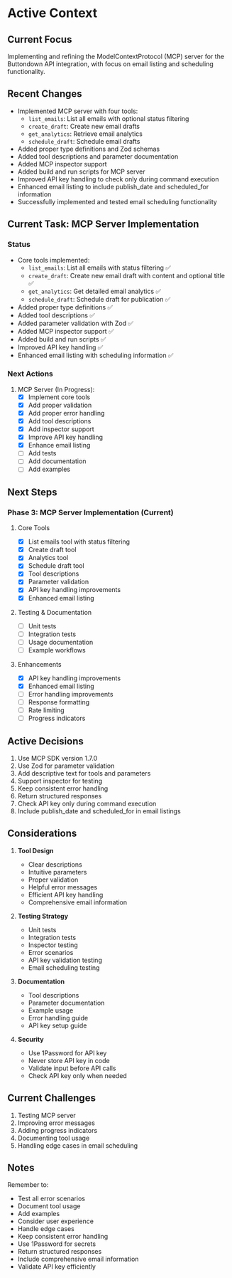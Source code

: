 # Active Context

## Current Focus

Implementing and refining the ModelContextProtocol (MCP) server for the Buttondown API integration, with focus on email listing and scheduling functionality.

## Recent Changes

- Implemented MCP server with four tools:
  - `list_emails`: List all emails with optional status filtering
  - `create_draft`: Create new email drafts
  - `get_analytics`: Retrieve email analytics
  - `schedule_draft`: Schedule email drafts
- Added proper type definitions and Zod schemas
- Added tool descriptions and parameter documentation
- Added MCP inspector support
- Added build and run scripts for MCP server
- Improved API key handling to check only during command execution
- Enhanced email listing to include publish_date and scheduled_for information
- Successfully implemented and tested email scheduling functionality

## Current Task: MCP Server Implementation

### Status

- Core tools implemented:
  - `list_emails`: List all emails with status filtering ✅
  - `create_draft`: Create new email draft with content and optional title ✅
  - `get_analytics`: Get detailed email analytics ✅
  - `schedule_draft`: Schedule draft for publication ✅
- Added proper type definitions ✅
- Added tool descriptions ✅
- Added parameter validation with Zod ✅
- Added MCP inspector support ✅
- Added build and run scripts ✅
- Improved API key handling ✅
- Enhanced email listing with scheduling information ✅

### Next Actions

1. MCP Server (In Progress):
   - [x] Implement core tools
   - [x] Add proper validation
   - [x] Add proper error handling
   - [x] Add tool descriptions
   - [x] Add inspector support
   - [x] Improve API key handling
   - [x] Enhance email listing
   - [ ] Add tests
   - [ ] Add documentation
   - [ ] Add examples

## Next Steps

### Phase 3: MCP Server Implementation (Current)

1. Core Tools

   - [x] List emails tool with status filtering
   - [x] Create draft tool
   - [x] Analytics tool
   - [x] Schedule draft tool
   - [x] Tool descriptions
   - [x] Parameter validation
   - [x] API key handling improvements
   - [x] Enhanced email listing

2. Testing & Documentation

   - [ ] Unit tests
   - [ ] Integration tests
   - [ ] Usage documentation
   - [ ] Example workflows

3. Enhancements
   - [x] API key handling improvements
   - [x] Enhanced email listing
   - [ ] Error handling improvements
   - [ ] Response formatting
   - [ ] Rate limiting
   - [ ] Progress indicators

## Active Decisions

1. Use MCP SDK version 1.7.0
2. Use Zod for parameter validation
3. Add descriptive text for tools and parameters
4. Support inspector for testing
5. Keep consistent error handling
6. Return structured responses
7. Check API key only during command execution
8. Include publish_date and scheduled_for in email listings

## Considerations

1. **Tool Design**

   - Clear descriptions
   - Intuitive parameters
   - Proper validation
   - Helpful error messages
   - Efficient API key handling
   - Comprehensive email information

2. **Testing Strategy**

   - Unit tests
   - Integration tests
   - Inspector testing
   - Error scenarios
   - API key validation testing
   - Email scheduling testing

3. **Documentation**

   - Tool descriptions
   - Parameter documentation
   - Example usage
   - Error handling guide
   - API key setup guide

4. **Security**
   - Use 1Password for API key
   - Never store API key in code
   - Validate input before API calls
   - Check API key only when needed

## Current Challenges

1. Testing MCP server
2. Improving error messages
3. Adding progress indicators
4. Documenting tool usage
5. Handling edge cases in email scheduling

## Notes

Remember to:

- Test all error scenarios
- Document tool usage
- Add examples
- Consider user experience
- Handle edge cases
- Keep consistent error handling
- Use 1Password for secrets
- Return structured responses
- Include comprehensive email information
- Validate API key efficiently
